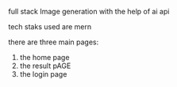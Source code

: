 full stack Image generation with the help of ai api

tech staks used are mern 

there are three main pages:
1. the home page 
2. the result pAGE
3. the login page 


